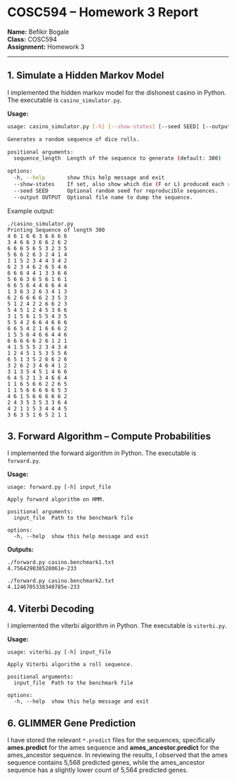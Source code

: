 # COSC594 – Homework 3 Report

**Name:** Befikir Bogale  
**Class:** COSC594  
**Assignment:** Homework 3

---

## 1. Simulate a Hidden Markov Model
I implemented the hidden markov model for the dishonest casino in Python. The executable is `casino_simulator.py`.  

**Usage:**  
```bash
usage: casino_simulator.py [-h] [--show-states] [--seed SEED] [--output OUTPUT] [sequence_length]

Generates a random sequence of dice rolls.

positional arguments:
  sequence_length  Length of the sequence to generate (default: 300)

options:
  -h, --help       show this help message and exit
  --show-states    If set, also show which die (F or L) produced each roll.
  --seed SEED      Optional random seed for reproducible sequences.
  --output OUTPUT  Optional file name to dump the sequence.
```

Example output:
```
./casino_simulator.py          
Printing Sequence of length 300
4 6 1 6 6 3 6 6 6 6 
3 4 6 6 3 6 6 2 6 2 
6 6 6 5 6 5 3 2 3 5 
5 6 6 2 6 3 2 4 1 4 
1 1 5 2 3 4 4 3 4 2 
6 2 3 4 6 2 6 5 4 6 
6 6 6 4 4 1 3 3 6 6 
5 6 6 3 6 5 6 1 6 1 
6 6 5 6 4 4 6 6 4 4 
1 3 6 3 2 6 3 4 1 3 
6 2 6 6 6 6 2 3 5 3 
5 1 2 4 2 2 6 6 2 3 
5 4 5 1 2 4 5 3 6 6 
3 1 5 6 1 5 5 4 3 5 
5 5 4 2 6 6 4 6 6 6 
6 6 5 4 2 1 6 6 6 2 
1 5 5 6 4 6 6 4 4 6 
6 6 6 6 6 2 6 1 2 1 
4 1 5 5 5 2 3 4 3 4 
1 2 4 5 1 5 3 5 5 6 
6 5 1 3 5 2 6 6 2 6 
3 2 6 2 3 4 6 4 1 2 
3 1 3 5 4 5 1 4 6 6 
6 4 5 2 1 3 4 6 6 4 
1 1 6 5 6 6 2 2 6 5 
1 1 5 6 6 6 6 6 5 3 
4 6 1 5 6 6 6 6 6 2 
2 4 3 5 3 5 3 3 6 4 
4 2 1 1 5 3 4 4 4 5 
3 6 3 5 1 6 5 2 1 1 
```
## 3. Forward Algorithm – Compute Probabilities
I implemented the forward algorithm  in Python. The executable is `forward.py`.  

**Usage:**  
```
usage: forward.py [-h] input_file

Apply forward algorithm on HMM.

positional arguments:
  input_file  Path to the benchmark file

options:
  -h, --help  show this help message and exit
```

**Outputs:**
```
./forward.py casino.benchmark1.txt 
4.756429038528061e-233

./forward.py casino.benchmark2.txt 
4.1246705338340785e-233
```


## 4. Viterbi Decoding
I implemented the viterbi algorithm  in Python. The executable is `viterbi.py`.  

**Usage:**
```
usage: viterbi.py [-h] input_file

Apply Viterbi algorithm a roll sequence.

positional arguments:
  input_file  Path to the benchmark file

options:
  -h, --help  show this help message and exit
```


## 6. GLIMMER Gene Prediction
I have stored the relevant `*.predict` files for the sequences, specifically **ames.predict** for the ames sequence and **ames_ancestor.predict** for the ames_ancestor sequence. In reviewing the results, I observed that the ames sequence contains 5,568 predicted genes, while the ames_ancestor sequence has a slightly lower count of 5,564 predicted genes.